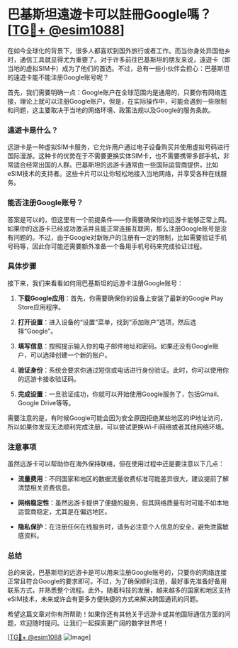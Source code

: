 # 巴基斯坦遠遊卡可以註冊Google嗎？[[TG💪+ @esim1088](https://t.me/s/esim1088)]

在如今全球化的背景下，很多人都喜欢到国外旅行或者工作。而当你身处异国他乡时，通信工具就显得尤为重要了。对于许多前往巴基斯坦的朋友来说，遠遊卡（即当地的虚拟SIM卡）成为了他们的首选。不过，总有一些小伙伴会担心：巴基斯坦的遠遊卡能不能注册Google账号呢？

首先，我们需要明确一点：Google账户在全球范围内是通用的，只要你有网络连接，理论上就可以注册Google账户。但是，在实际操作中，可能会遇到一些限制和问题，这主要取决于当地的网络环境、政策法规以及Google的服务条款。

### 遠遊卡是什么？

远游卡是一种虚拟SIM卡服务，它允许用户通过电子设备购买并使用虚拟号码进行国际漫游。这种卡的优势在于不需要更换实体SIM卡，也不需要携带多部手机，非常适合经常出国的人群。巴基斯坦的远游卡通常由一些国际运营商提供，比如eSIM技术的支持者。这些卡片可以让你轻松地接入当地网络，并享受各种在线服务。

### 能否注册Google账号？

答案是可以的，但这里有一个前提条件——你需要确保你的远游卡能够正常上网。如果你的远游卡已经成功激活并且能正常连接互联网，那么注册Google账号是没有问题的。不过，由于Google对新账户的注册有一定的限制，比如需要验证手机号码等，因此你可能还需要额外准备一个备用手机号码来完成验证过程。

### 具体步骤

接下来，我们来看看如何用巴基斯坦的远游卡注册Google账号：

1. **下载Google应用**：首先，你需要确保你的设备上安装了最新的Google Play Store应用程序。
   
2. **打开设置**：进入设备的“设置”菜单，找到“添加账户”选项，然后选择“Google”。

3. **填写信息**：按照提示输入你的电子邮件地址和密码。如果还没有Google账户，可以选择创建一个新的账户。

4. **验证身份**：系统会要求你通过短信或电话进行身份验证。此时，你可以使用你的远游卡接收验证码。

5. **完成设置**：一旦验证成功，你就可以开始使用Google服务了，包括Gmail、Google Drive等等。

需要注意的是，有时候Google可能会因为安全原因拒绝某些地区的IP地址访问，所以如果你发现无法顺利完成注册，可以尝试更换Wi-Fi网络或者其他网络环境。

### 注意事项

虽然远游卡可以帮助你在海外保持联络，但在使用过程中还是要注意以下几点：

- **流量费用**：不同国家和地区的数据流量收费标准可能差异很大，建议提前了解清楚相关资费信息。
  
- **网络稳定性**：虽然远游卡提供了便捷的服务，但其网络质量有时可能不如本地运营商稳定，尤其是在偏远地区。

- **隐私保护**：在注册任何在线服务时，请务必注意个人信息的安全，避免泄露敏感资料。

### 总结

总的来说，巴基斯坦的远游卡是可以用来注册Google账号的，只要你的网络连接正常且符合Google的要求即可。不过，为了确保顺利注册，最好事先准备好备用联系方式，并熟悉整个流程。此外，随着科技的发展，越来越多的国家和地区支持eSIM技术，未来或许会有更多方便快捷的方式来解决跨国通讯的问题。

希望这篇文章对你有所帮助！如果你还有其他关于远游卡或其他国际通信方面的问题，欢迎随时提问。让我们一起探索更广阔的数字世界吧！

[[TG💪+ @esim1088](https://t.me/s/esim1088) ![Image](https://i.postimg.cc/4NQfJmqS/Snipaste-2025-05-13-00-14-12.png)]